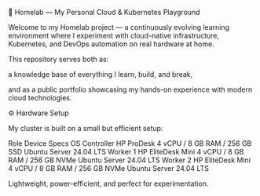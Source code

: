 🧠 Homelab — My Personal Cloud & Kubernetes Playground

Welcome to my Homelab project — a continuously evolving learning environment where I experiment with cloud-native infrastructure, Kubernetes, and DevOps automation on real hardware at home.

This repository serves both as:

a knowledge base of everything I learn, build, and break,

and as a public portfolio showcasing my hands-on experience with modern cloud technologies.

⚙️ Hardware Setup

My cluster is built on a small but efficient setup:

Role	Device	Specs	OS
Controller	HP ProDesk	4 vCPU / 8 GB RAM / 256 GB SSD	Ubuntu Server 24.04 LTS
Worker 1	HP EliteDesk Mini	4 vCPU / 8 GB RAM / 256 GB NVMe	Ubuntu Server 24.04 LTS
Worker 2	HP EliteDesk Mini	4 vCPU / 8 GB RAM / 256 GB NVMe	Ubuntu Server 24.04 LTS

Lightweight, power-efficient, and perfect for experimentation.
